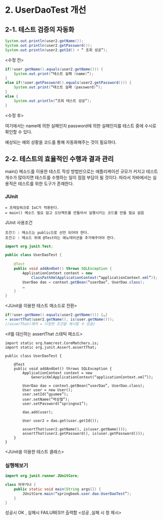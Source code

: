 # 2. UserDaoTest 개선
## 2-1. 테스트 검증의 자동화

```java
System.out.println(user2.getName());
System.out.println(user2.getPassword());
System.out.println(user2.getId() + “ 조회 성공”);
```
<수정 전>
```java
if(!user.getName().equals(user2.getName())) {
	System.out.print(“테스트 실패 (name)”);
}
else if(!user.getPassword().equals(user2.getPassword())) {
	System.out.print(“테스트 실패 (password)”);
}
else {
	System.out.println(“조회 테스트 성공”);
}
```
<수정 후>

여기에서는 name에 의한 실패인지 password에 의한 실패인지를 테스트 중에 수시로 확인할 수 있다.

예상되는 예외 상황을 코드를 통해 자동화해주는 것이 필요하다.

## 2-2. 테스트의 효율적인 수행과 결과 관리
main() 메소드를 이용한 테스트 작성 방법만으로는 애플리케이션 규모가 커지고 테스트 개수가 많아지면 테스트를 수행하는 일이 점점 부담이 될 것이다.
 따라서 자바에서는 실용적은 테스트를 위한 도구가 존재한다.
### JUnit  
	= 프레임워크로 IoC가 적용된다.
	= main() 메소드 필요 없고 오브젝트를 만들어서 실행시키는 코드를 만들 필요 없음
JUnit 사용조건

	조건① : 메소드는 public으로 선언 되어야 한다.
	조건② : 메소드 위에 @Test라는 애노테이션을 추가해주어야 한다.

```java
import org.junit.Test;

public class UserDaoTest {
	
	@Test
	public void addAndGet() throws SQLException {
		ApplicationContext context = new 
			ClassPathXmlApplicationContext(“applicationContext.xml”));
		UserDao dao = context.getBean(“userDao”, UserDao.class);
		…
	}
}
```
<JUnit을 이용한 테스트 메소드로 전환>
```java
if(!user.getName().equals(user2.getName())) {…}
= assertThat(user2.getName(), is(user.getName()));
//asserThat(매처 = 다양한 조건을 제시할 수 있음)
```
<if를 대신하는 assertThat 스태틱 메소드>
```
import static org.hamcrest.CoreMatchers.is;
import static org.junit.Assert.assertThat;

public class UserDaoTest {
	
	@Test
	public void addAndGet() throws SQLException {
		ApplicationContext context = new 
			GenericXmlApplicationContext(“applicationContext.xml”));
		
		UserDao dao = context.getBean(“userDao”, UserDao.class);
		User user = new User();
		user.setId(“gyumee”);
		user.setName(“박상철”);
		user.setPassword(“springno1”);

		dao.add(user);
		
		User user2 = dao.get(user.getId());
		
		assertThat(user2.getName(), is(user.getName()));
		assertThat(user2.getPassword(), is(user.getPassword()));
	}
}
```
<JUnit을 이용한 테스트 클래스>

### 실행해보기
```java
import org.junit.runner.JUnitCore;

class 아무거나 {
	public static void main(String args[]) {
		JUnitCore.main(“springbook.user.dao.UserDaoTest”);
	}
}
```
성공시 OK , 실패시 FAILURES!!! 츨력함
<성공 ,실패 시 창 제시>
